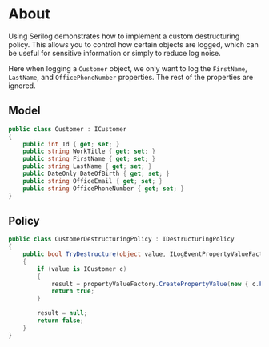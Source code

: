 ﻿# About

Using Serilog demonstrates how to implement a custom destructuring policy. This allows you to control how certain objects are logged, which can be useful for sensitive information or simply to reduce log noise.

Here when logging a `Customer` object, we only want to log the `FirstName`, `LastName`, and `OfficePhoneNumber` properties. The rest of the properties are ignored.

## Model

```csharp
public class Customer : ICustomer
{
    public int Id { get; set; }
    public string WorkTitle { get; set; }
    public string FirstName { get; set; } 
    public string LastName { get; set; }
    public DateOnly DateOfBirth { get; set; }
    public string OfficeEmail { get; set; }
    public string OfficePhoneNumber { get; set; }
}
```

## Policy

```csharp
public class CustomerDestructuringPolicy : IDestructuringPolicy
{
    public bool TryDestructure(object value, ILogEventPropertyValueFactory propertyValueFactory, out LogEventPropertyValue result)
    {
        if (value is ICustomer c)
        {
            result = propertyValueFactory.CreatePropertyValue(new { c.FirstName, c.LastName, c.OfficePhoneNumber });
            return true;
        }

        result = null;
        return false;
    }
}
```


